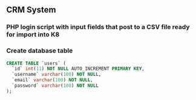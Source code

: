 ## CRM System

### PHP login script with input fields that post to a CSV file ready for import into K8

### Create database table

```sql
CREATE TABLE `users` (
  `id` int(11) NOT NULL AUTO_INCREMENT PRIMARY KEY,
  `username` varchar(100) NOT NULL,
  `email` varchar(100) NOT NULL,
  `password` varchar(100) NOT NULL
);
```
